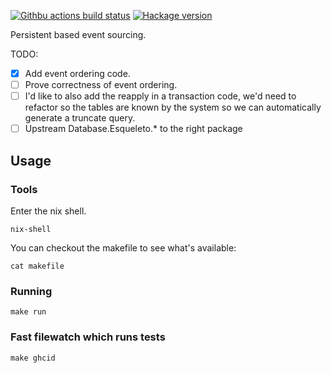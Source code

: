 [![Githbu actions build status](https://img.shields.io/github/workflow/status/jappeace/persistent-eventsource/Test)](https://github.com/jappeace/persistent-eventsource/actions)
[![Hackage version](https://img.shields.io/hackage/v/template.svg?label=Hackage)](https://hackage.haskell.org/package/persistent-eventsource) 

Persistent based event sourcing.

TODO:

+ [x] Add event ordering code.
+ [ ] Prove correctness of event ordering.
+ [ ] I'd like to also add the reapply in a transaction
      code, we'd need to refactor so the tables are known
      by the system so we can automatically generate a truncate query.
+ [ ] Upstream Database.Esqueleto.* to the right package

## Usage

### Tools
Enter the nix shell.
```
nix-shell
```
You can checkout the makefile to see what's available:
```
cat makefile
```

### Running
```
make run
```

### Fast filewatch which runs tests
```
make ghcid
```
